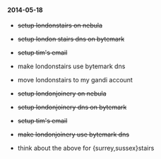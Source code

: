 #### 2014-05-18 ####

* ~~setup londonstairs on nebula~~
* ~~setup london stairs dns on bytemark~~
* ~~setup tim's email~~
* make londonstairs use bytemark dns
* move londonstairs to my gandi account
* ~~setup londonjoinery on nebula~~
* ~~setup londonjoinery dns on bytemark~~
* ~~setup tim's email~~
* ~~make londonjoinery use bytemark dns~~

* think about the above for  {surrey,sussex}stairs

